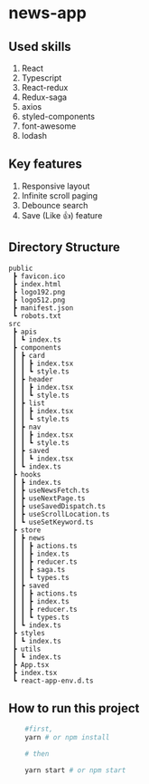 # news-app

## Used skills

1. React
2. Typescript
3. React-redux
4. Redux-saga
5. axios
6. styled-components
7. font-awesome
8. lodash

## Key features

1. Responsive layout
2. Infinite scroll paging
3. Debounce search
4. Save (Like 👍) feature

## Directory Structure

```text
public
 ┣ favicon.ico
 ┣ index.html
 ┣ logo192.png
 ┣ logo512.png
 ┣ manifest.json
 ┗ robots.txt
src
 ┣ apis
 ┃ ┗ index.ts
 ┣ components
 ┃ ┣ card
 ┃ ┃ ┣ index.tsx
 ┃ ┃ ┗ style.ts
 ┃ ┣ header
 ┃ ┃ ┣ index.tsx
 ┃ ┃ ┗ style.ts
 ┃ ┣ list
 ┃ ┃ ┣ index.tsx
 ┃ ┃ ┗ style.ts
 ┃ ┣ nav
 ┃ ┃ ┣ index.tsx
 ┃ ┃ ┗ style.ts
 ┃ ┣ saved
 ┃ ┃ ┗ index.tsx
 ┃ ┗ index.ts
 ┣ hooks
 ┃ ┣ index.ts
 ┃ ┣ useNewsFetch.ts
 ┃ ┣ useNextPage.ts
 ┃ ┣ useSavedDispatch.ts
 ┃ ┣ useScrollLocation.ts
 ┃ ┗ useSetKeyword.ts
 ┣ store
 ┃ ┣ news
 ┃ ┃ ┣ actions.ts
 ┃ ┃ ┣ index.ts
 ┃ ┃ ┣ reducer.ts
 ┃ ┃ ┣ saga.ts
 ┃ ┃ ┗ types.ts
 ┃ ┣ saved
 ┃ ┃ ┣ actions.ts
 ┃ ┃ ┣ index.ts
 ┃ ┃ ┣ reducer.ts
 ┃ ┃ ┗ types.ts
 ┃ ┗ index.ts
 ┣ styles
 ┃ ┗ index.ts
 ┣ utils
 ┃ ┗ index.ts
 ┣ App.tsx
 ┣ index.tsx
 ┗ react-app-env.d.ts
```

## How to run this project

```bash
    #first,
    yarn # or npm install

    # then

    yarn start # or npm start
```

